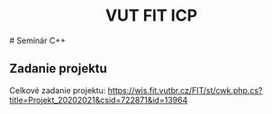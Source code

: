 <div align="center">
    <h1>VUT FIT ICP</h1>
</div>
# Seminár C++

## Zadanie projektu
Celkové zadanie projektu: https://wis.fit.vutbr.cz/FIT/st/cwk.php.cs?title=Projekt_20202021&csid=722871&id=13964
